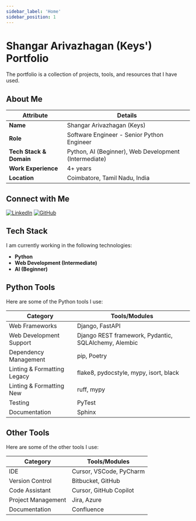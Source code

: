 ```yaml
---
sidebar_label: 'Home'
sidebar_position: 1
---
```


# Shangar Arivazhagan (Keys') Portfolio

The portfolio is a collection of projects, tools, and resources that I have used.

## About Me

| **Attribute**           | **Details**                                           |
| ----------------------- | ----------------------------------------------------- |
| **Name**                | Shangar Arivazhagan (Keys)                            |
| **Role**                | Software Engineer - Senior Python Engineer            |
| **Tech Stack & Domain** | Python, AI (Beginner), Web Development (Intermediate) |
| **Work Experience**     | 4+ years                                              |
| **Location**            | Coimbatore, Tamil Nadu, India                         |

## Connect with Me

[![LinkedIn](https://img.shields.io/badge/LinkedIn-%230077B5.svg?&style=for-the-badge&logo=linkedin&logoColor=white)](https://www.linkedin.com/in/shangar-arivazhagan/)
[![GitHub](https://img.shields.io/badge/GitHub-%23121011.svg?&style=for-the-badge&logo=github&logoColor=white)](https://github.com/shangar-t-a)

## Tech Stack

I am currently working in the following technologies:

- **Python**
- **Web Development (Intermediate)**
- **AI (Beginner)**

## Python Tools

Here are some of the Python tools I use:

| Category                    | Tools/Modules                                        |
| --------------------------- | ---------------------------------------------------- |
| Web Frameworks              | Django, FastAPI                                      |
| Web Development Support     | Django REST framework, Pydantic, SQLAlchemy, Alembic |
| Dependency Management       | pip, Poetry                                          |
| Linting & Formatting Legacy | flake8, pydocstyle, mypy, isort, black               |
| Linting & Formatting New    | ruff, mypy                                           |
| Testing                     | PyTest                                               |
| Documentation               | Sphinx                                               |

## Other Tools

Here are some of the other tools I use:

| Category           | Tools/Modules           |
| ------------------ | ----------------------- |
| IDE                | Cursor, VSCode, PyCharm |
| Version Control    | Bitbucket, GitHub       |
| Code Assistant     | Cursor, GitHub Copilot  |
| Project Management | Jira, Azure             |
| Documentation      | Confluence              |
